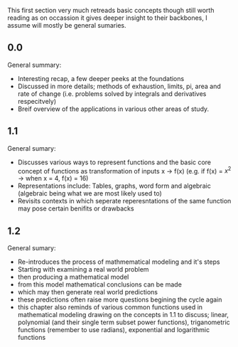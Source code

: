 This first section very much retreads basic concepts though still worth reading as on occassion it gives deeper insight to their backbones, I assume will mostly be general sumaries.

## 0.0 ##
General summary: 
  - Interesting recap, a few deeper peeks at the foundations
  - Discussed in more details; methods of exhaustion, limits, pi, area and rate of change (i.e. problems solved by integrals and derivatives respecitvely)
  - Breif overview of the applications in various other areas of study.
## 1.1 ##
General sumary: 
  - Discusses various ways to represent functions and the basic core concept of functions as transformation of inputs x -> f(x) (e.g. if f(x) = $x^2$ -> when x = 4, f(x) = 16)
  - Representations include: Tables, graphs, word form and algebraic (algebraic being what we are most likely used to)
  - Revisits contexts in which seperate reperesntations of the same function may pose certain benifits or drawbacks
## 1.2 ##
General sumary:
  - Re-introduces the process of mathmematical modeling and it's steps
  - Starting with examining a real world problem
  - then producing a mathematical model
  - from this model mathematical conclusions can be made
  - which may then generate real world predictions
  - these predictions often raise more questions begining the cycle again
  - this chapter also reminds of various common functions used in mathematical modeling drawing on the concepts in 1.1 to discuss; linear, polynomial (and their single term subset power functions), triganometric functions (remember to use radians), exponential and logarithmic functions
